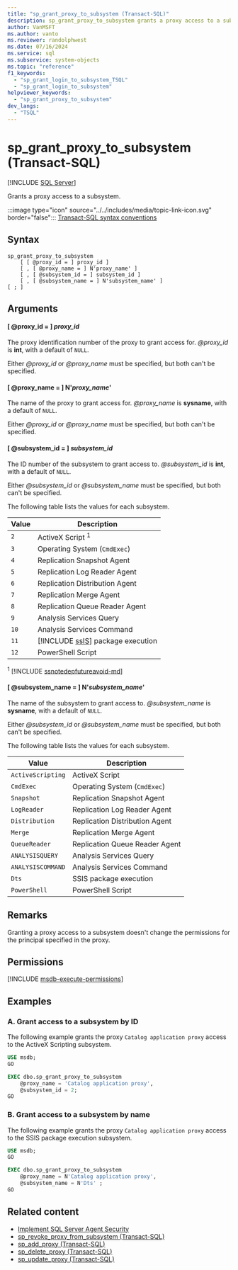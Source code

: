 ```yaml
---
title: "sp_grant_proxy_to_subsystem (Transact-SQL)"
description: sp_grant_proxy_to_subsystem grants a proxy access to a subsystem.
author: VanMSFT
ms.author: vanto
ms.reviewer: randolphwest
ms.date: 07/16/2024
ms.service: sql
ms.subservice: system-objects
ms.topic: "reference"
f1_keywords:
  - "sp_grant_login_to_subsystem_TSQL"
  - "sp_grant_login_to_subsystem"
helpviewer_keywords:
  - "sp_grant_proxy_to_subsystem"
dev_langs:
  - "TSQL"
---
```

# sp_grant_proxy_to_subsystem (Transact-SQL)

[!INCLUDE [SQL Server](../../includes/applies-to-version/sqlserver.md)]

Grants a proxy access to a subsystem.

:::image type="icon" source="../../includes/media/topic-link-icon.svg" border="false"::: [Transact-SQL syntax conventions](../../t-sql/language-elements/transact-sql-syntax-conventions-transact-sql.md)

## Syntax

```syntaxsql
sp_grant_proxy_to_subsystem
    [ [ @proxy_id = ] proxy_id ]
    [ , [ @proxy_name = ] N'proxy_name' ]
    [ , [ @subsystem_id = ] subsystem_id ]
    [ , [ @subsystem_name = ] N'subsystem_name' ]
[ ; ]
```

## Arguments

#### [ @proxy_id = ] *proxy_id*

The proxy identification number of the proxy to grant access for. *@proxy_id* is **int**, with a default of `NULL`.

Either *@proxy_id* or *@proxy_name* must be specified, but both can't be specified.

#### [ @proxy_name = ] N'*proxy_name*'

The name of the proxy to grant access for. *@proxy_name* is **sysname**, with a default of `NULL`.

Either *@proxy_id* or *@proxy_name* must be specified, but both can't be specified.

#### [ @subsystem_id = ] *subsystem_id*

The ID number of the subsystem to grant access to. *@subsystem_id* is **int**, with a default of `NULL`.

Either *@subsystem_id* or *@subsystem_name* must be specified, but both can't be specified.

The following table lists the values for each subsystem.

| Value | Description |
| --- | --- |
| `2` | ActiveX Script <sup>1</sup> |
| `3` | Operating System (`CmdExec`) |
| `4` | Replication Snapshot Agent |
| `5` | Replication Log Reader Agent |
| `6` | Replication Distribution Agent |
| `7` | Replication Merge Agent |
| `8` | Replication Queue Reader Agent |
| `9` | Analysis Services Query |
| `10` | Analysis Services Command |
| `11` | [!INCLUDE [ssIS](../../includes/ssis-md.md)] package execution |
| `12` | PowerShell Script |

<sup>1</sup> [!INCLUDE [ssnotedepfutureavoid-md](../../includes/ssnotedepfutureavoid-md.md)]

#### [ @subsystem_name = ] N'*subsystem_name*'

The name of the subsystem to grant access to. *@subsystem_name* is **sysname**, with a default of `NULL`.

Either *@subsystem_id* or *@subsystem_name* must be specified, but both can't be specified.

The following table lists the values for each subsystem.

| Value | Description |
| --- | --- |
| `ActiveScripting` | ActiveX Script |
| `CmdExec` | Operating System (`CmdExec`) |
| `Snapshot` | Replication Snapshot Agent |
| `LogReader` | Replication Log Reader Agent |
| `Distribution` | Replication Distribution Agent |
| `Merge` | Replication Merge Agent |
| `QueueReader` | Replication Queue Reader Agent |
| `ANALYSISQUERY` | Analysis Services Query |
| `ANALYSISCOMMAND` | Analysis Services Command |
| `Dts` | SSIS package execution |
| `PowerShell` | PowerShell Script |

## Remarks

Granting a proxy access to a subsystem doesn't change the permissions for the principal specified in the proxy.

## Permissions

[!INCLUDE [msdb-execute-permissions](../../includes/msdb-execute-permissions.md)]

## Examples

### A. Grant access to a subsystem by ID

The following example grants the proxy `Catalog application proxy` access to the ActiveX Scripting subsystem.

```sql
USE msdb;
GO

EXEC dbo.sp_grant_proxy_to_subsystem
    @proxy_name = 'Catalog application proxy',
    @subsystem_id = 2;
GO
```

### B. Grant access to a subsystem by name

The following example grants the proxy `Catalog application proxy` access to the SSIS package execution subsystem.

```sql
USE msdb;
GO

EXEC dbo.sp_grant_proxy_to_subsystem
    @proxy_name = N'Catalog application proxy',
    @subsystem_name = N'Dts' ;
GO
```

## Related content

- [Implement SQL Server Agent Security](../../ssms/agent/implement-sql-server-agent-security.md)
- [sp_revoke_proxy_from_subsystem (Transact-SQL)](sp-revoke-proxy-from-subsystem-transact-sql.md)
- [sp_add_proxy (Transact-SQL)](sp-add-proxy-transact-sql.md)
- [sp_delete_proxy (Transact-SQL)](sp-delete-proxy-transact-sql.md)
- [sp_update_proxy (Transact-SQL)](sp-update-proxy-transact-sql.md)
